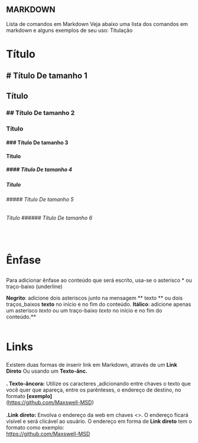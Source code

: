 <!-- Anotações de Markdown -->

## **MARKDOWN**

Lista de comandos em Markdown
Veja abaixo uma lista dos comandos em markdown e alguns exemplos de seu uso:
Titulação
<br>


# **Título** <h2> # Título De tamanho 1
## Título <h3> ## Título De tamanho 2
### Título <h4> ### Título De tamanho 3
#### Título <h5>#### Título De tamanho 4
##### Título <h6>##### Título De tamanho 5
###### Título <h7> ###### Título De tamanho 6
<br>


# **Ênfase** <h2>

Para adicionar ênfase ao conteúdo que será escrito, usa-se o asterisco * ou traço-baixo (underline)

**Negrito**: adicione dois asteriscos junto na mensagem ** texto ** ou dois traços_baixos __texto__ no início e no fim do
conteúdo.
__Itálico__: adicione apenas um asterisco *texto* ou um traço-baixo _texto_ no início e no fim do
conteúdo.**
<br>
<br>
# **Links** <h3>
Existem duas formas de inserir link em Markdown, através de um **Link Direto** Ou usando um **Texto-ânc.**
<br>
<br>
**. Texto-âncora:** Utilize os caracteres []() ,adicionando entre chaves o texto que você quer que apareça, entre os parênteses, o endereço de destino, no formato **[exemplo]**
<br>
(https://github.com/Maxswell-MSD)
<br>
<br>
**.Link direto:** Envolva o endereço da web em chaves <>. O endereço ficará visível e será clicável ao usuário. O endereço em forma de **Link direto** tem o formato como exemplo:
<br>
<https://github.com/Maxswell-MSD>
<br>
<br>

